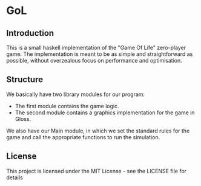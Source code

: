 # GoL

## Introduction
This is a small haskell implementation of the "Game Of Life"
zero-player game. The implementation is meant to be as simple
and straightforward as possible, without overzealous focus on
performance and optimisation.

## Structure
We basically have two library modules for our program:
* The first module contains the game logic.
* The second module contains a graphics implementation for the game in Gloss.

We also have our Main module, in which we set the standard rules for the game
and call the appropriate functions to run the simulation.

## License

This project is licensed under the MIT License - see the LICENSE file for details
